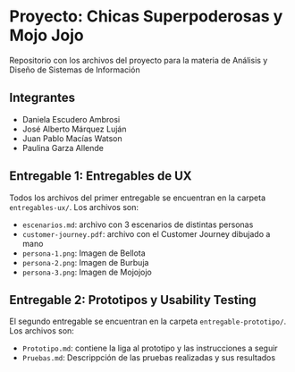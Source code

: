 # Proyecto: Chicas Superpoderosas y Mojo Jojo

Repositorio con los archivos del proyecto para la materia de Análisis y Diseño de Sistemas de Información

## Integrantes
- Daniela Escudero Ambrosi
- José Alberto Márquez Luján
- Juan Pablo Macías Watson
- Paulina Garza Allende

## Entregable 1: Entregables de UX
Todos los archivos del primer entregable se encuentran en la carpeta `entregables-ux/`. Los archivos son:
- `escenarios.md`: archivo con 3 escenarios de distintas personas
- `customer-journey.pdf`: archivo con el Customer Journey dibujado a mano
- `persona-1.png`: Imagen de Bellota
- `persona-2.png`: Imagen de Burbuja
- `persona-3.png`: Imagen de Mojojojo

## Entregable 2: Prototipos y Usability Testing
El segundo entregable se encuentran en la carpeta `entregable-prototipo/`. Los archivos son:
- `Prototipo.md`: contiene la liga al prototipo y las instrucciones a seguir
- `Pruebas.md`: Descrippción de las pruebas realizadas y sus resultados
